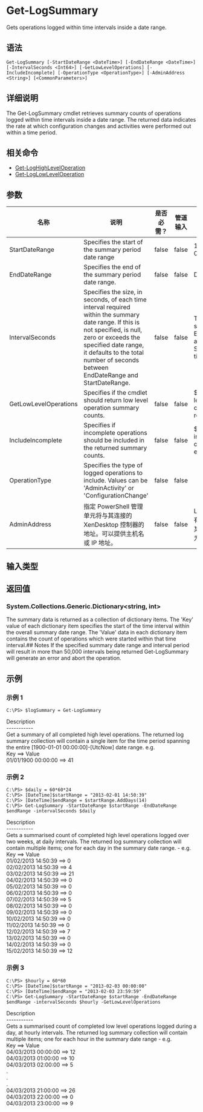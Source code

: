 # Get-LogSummary

Gets operations logged within time intervals inside a date range.

## 语法

    Get-LogSummary [-StartDateRange <DateTime>] [-EndDateRange <DateTime>] [-IntervalSeconds <Int64>] [-GetLowLevelOperations] [-IncludeIncomplete] [-OperationType <OperationType>] [-AdminAddress <String>] [<CommonParameters>]
    

## 详细说明

The Get-LogSummary cmdlet retrieves summary counts of operations logged within time intervals inside a date range. The returned data indicates the rate at which configuration changes and activities were performed out within a time period.

## 相关命令

- [Get-LogHighLevelOperation](Get-LogHighLevelOperation.html)
- [Get-LogLowLevelOperation](Get-LogLowLevelOperation.html)

## 参数

| 名称                    | 说明                                                                                                                                                                                                                                                             | 是否必需？ | 管道输入  | 默认值                                                                       |
| --------------------- | -------------------------------------------------------------------------------------------------------------------------------------------------------------------------------------------------------------------------------------------------------------- | ----- | ----- | ------------------------------------------------------------------------- |
| StartDateRange        | Specifies the start of the summary period date range                                                                                                                                                                                                           | false | false | 1900-01-01 00:00:00                                                       |
| EndDateRange          | Specifies the end of the summary period date range.                                                                                                                                                                                                            | false | false | DateTime.UtcNow                                                           |
| IntervalSeconds       | Specifies the size, in seconds, of each time interval required within the summary date range. If this is not specified, is null, zero or exceeds the specified date range, it defaults to the total number of seconds between EndDateRange and StartDateRange. | false | false | Total number of seconds in the EndDateRange and StartDateRange time span. |
| GetLowLevelOperations | Specifies if the cmdlet should return low level operation summary counts.                                                                                                                                                                                      | false | false | $false - high level operations counts are returned.                       |
| IncludeIncomplete     | Specifies if incomplete operations should be included in the returned summary counts.                                                                                                                                                                          | false | false | $false - incomplete operations are excluded.                              |
| OperationType         | Specifies the type of logged operations to include. Values can be 'AdminActivity' or 'ConfigurationChange'                                                                                                                                                     | false | false |                                                                           |
| AdminAddress          | 指定 PowerShell 管理单元将与其连接的 XenDesktop 控制器的地址。可以提供主机名或 IP 地址。                                                                                                                                                                                                     | false | false | Localhost。一旦有 cmdlet 提供了某个值，此值将变为默认值。                                     |

## 输入类型

### 

## 返回值

### System.Collections.Generic.Dictionary<string, int>

The summary data is returned as a collection of dictionary items. The 'Key' value of each dictionary item specifies the start of the time interval within the overall summary date range. The 'Value' data in each dictionary item contains the count of operations which were started within that time interval.## Notes If the specified summary date range and interval period will result in more than 50,000 intervals being returned Get-LogSummary will generate an error and abort the operation.

## 示例

### 示例 1

    C:\PS> $logSummary = Get-LogSummary
    

Description  
\---\---\-----  
Get a summary of all completed high level operations. The returned log summary collection will contain a single item for the time period spanning the entire [1900-01-01 00:00:00]-[UtcNow] date range. e.g.  
Key ==> Value  
01/01/1900 00:00:00 ==> 41

### 示例 2

    C:\PS> $daily = 60*60*24
    C:\PS> [DateTime]$startRange = "2013-02-01 14:50:39"
    C:\PS> [DateTime]$endRange = $startRange.AddDays(14)          
    C:\PS> Get-LogSummary -StartDateRange $startRange -EndDateRange $endRange -intervalSeconds $daily
    

Description  
\---\---\-----  
Gets a summarised count of completed high level operations logged over two weeks, at daily intervals. The returned log summary collection will contain multiple items; one for each day in the summary date range. - e.g.  
Key ==> Value  
01/02/2013 14:50:39 ==> 0  
02/02/2013 14:50:39 ==> 4  
03/02/2013 14:50:39 ==> 21  
04/02/2013 14:50:39 ==> 0  
05/02/2013 14:50:39 ==> 0  
06/02/2013 14:50:39 ==> 0  
07/02/2013 14:50:39 ==> 5  
08/02/2013 14:50:39 ==> 0  
09/02/2013 14:50:39 ==> 0  
10/02/2013 14:50:39 ==> 0  
11/02/2013 14:50:39 ==> 0  
12/02/2013 14:50:39 ==> 7  
13/02/2013 14:50:39 ==> 0  
14/02/2013 14:50:39 ==> 0  
15/02/2013 14:50:39 ==> 12

### 示例 3

    C:\PS> $hourly = 60*60
    C:\PS> [DateTime]$startRange = "2013-02-03 00:00:00"
    C:\PS> [DateTime]$endRange = "2013-02-03 23:59:59"
    C:\PS> Get-LogSummary -StartDateRange $startRange -EndDateRange $endRange -intervalSeconds $hourly -GetLowLevelOperations
    

Description  
\---\---\-----  
Gets a summarised count of completed low level operations logged during a day, at hourly intervals. The returned log summary collection will contain multiple items; one for each hour in the summary date range - e.g.  
Key ==> Value  
04/03/2013 00:00:00 ==> 12  
04/03/2013 01:00:00 ==> 10  
04/03/2013 02:00:00 ==> 5  
.  
.  
.  
04/03/2013 21:00:00 ==> 26  
04/03/2013 22:00:00 ==> 0  
04/03/2013 23:00:00 ==> 9